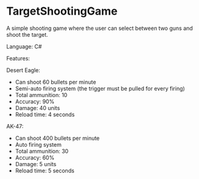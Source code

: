 # TargetShootingGame
A simple shooting game where the user can select between two guns and shoot the target.

Language: C#

Features:

  Desert Eagle:
   * Can shoot 60 bullets per minute
   * Semi-auto firing system (the trigger must be pulled for every firing)
   * Total ammunition: 10
   * Accuracy: 90%
   * Damage: 40 units
   * Reload time: 4 seconds
   
  AK-47:
   * Can shoot 400 bullets per minute
   * Auto firing system
   * Total ammunition: 30
   * Accuracy: 60%
   * Damage: 5 units
   * Reload time: 5 seconds
   
   

